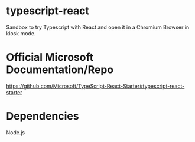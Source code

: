 # typescript-react
Sandbox to try Typescript with React and open it in a Chromium Browser in kiosk mode.

# Official Microsoft Documentation/Repo
https://github.com/Microsoft/TypeScript-React-Starter#typescript-react-starter

# Dependencies
Node.js
